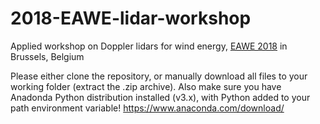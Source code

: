 # 2018-EAWE-lidar-workshop
Applied workshop on Doppler lidars for wind energy, [EAWE 2018](https://phd2018.eawe.eu/program/) in Brussels, Belgium

Please either clone the repository, or manually download all files to your working folder (extract the .zip archive).
Also make sure you have Anadonda Python distribution installed (v3.x), with Python added to your path environment variable!
https://www.anaconda.com/download/
